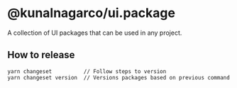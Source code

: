 # @kunalnagarco/ui.package

A collection of UI packages that can be used in any project.

## How to release

```
yarn changeset          // Follow steps to version
yarn changeset version  // Versions packages based on previous command
```
